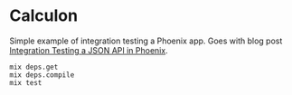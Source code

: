# Calculon

Simple example of integration testing a Phoenix app.  Goes with blog
post [Integration Testing a JSON API in
Phoenix](http://www.dantswain.com/blog/2015/04/19/integration-testing-a-json-api-in-phoenix/).

```
mix deps.get
mix deps.compile
mix test
```
